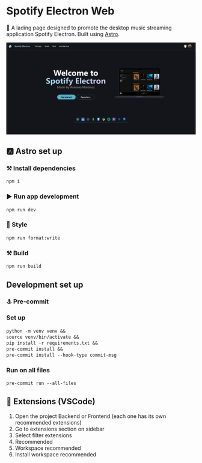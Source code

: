 # Spotify Electron Web

🎯 A lading page designed to promote the desktop music streaming application Spotify Electron. Built using [Astro](https://astro.build/).

![Inicio](assets/landing_page.png)
<br>

## 🅰️ Astro set up

### ⚒️ Install dependencies

```console
npm i
```

### ▶️ Run app development

```console
npm run dev
```

### 🎨 Style

```console
npm run format:write
```

### ⚒️ Build

```console
npm run build
```

## Development set up

### ⚓ Pre-commit

### Set up

```console
python -m venv venv &&
source venv/bin/activate &&
pip install -r requirements.txt &&
pre-commit install &&
pre-commit install --hook-type commit-msg
```

### Run on all files

```console
pre-commit run --all-files
```

## 🧩 Extensions (VSCode)

1. Open the project Backend or Frontend (each one has its own recommended extensions)
2. Go to extensions section on sidebar
3. Select filter extensions
4. Recommended
5. Workspace recommended
6. Install workspace recommended
